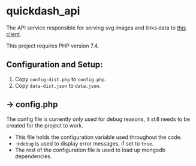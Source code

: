 # quickdash_api
The API service responsible for serving svg images and links data to [this client](https://github.com/hugoacfs/quickdash_client).

This project requires PHP version 7.4.


## Configuration and Setup:
1. Copy `config-dist.php` to `config.php`.
2. Copy `data-dist.json` to `data.json`.

## -> config.php
The config file is currently only used for debug reasons, it still needs to be created for the project to work.

- This file holds the configuration variable used throughout the code.
- ->`debug` is used to display error messages, if set to `true`.
- The rest of the configuration file is used to load up mongodb dependencies.

